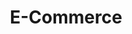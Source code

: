 ---
id: 73
title : E-Commerce
linkurl: 
fitur : aspekpajak
createdTime : 31/07/2019
modifiedTime : 26/12/2019
topik: Mini Version
img: online.png
---